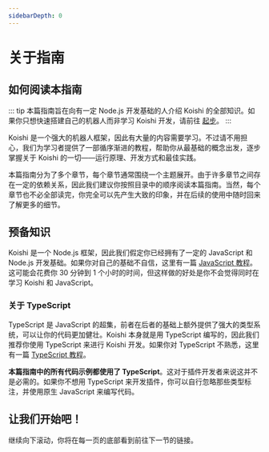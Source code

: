 ```yaml
---
sidebarDepth: 0
---
```


# 关于指南

## 如何阅读本指南

::: tip
本篇指南旨在向有一定 Node.js 开发基础的人介绍 Koishi 的全部知识。如果你只想快速搭建自己的机器人而非学习 Koishi 开发，请前往 [起步](../manual/starter/)。
:::

Koishi 是一个强大的机器人框架，因此有大量的内容需要学习。不过请不用担心，我们为学习者提供了一部循序渐进的教程，帮助你从最基础的概念出发，逐步掌握关于 Koishi 的一切——运行原理、开发方式和最佳实践。

本篇指南分为了多个章节，每个章节通常围绕一个主题展开。由于许多章节之间存在一定的依赖关系，因此我们建议你按照目录中的顺序阅读本篇指南。当然，每个章节也不必全部读完，你完全可以先产生大致的印象，并在后续的使用中随时回来了解更多的细节。

## 预备知识

Koishi 是一个 Node.js 框架，因此我们假定你已经拥有了一定的 JavaScript 和 Node.js 开发基础。如果你对自己的基础不自信，这里有一篇 [JavaScript 教程](https://developer.mozilla.org/zh-CN/docs/Web/JavaScript/Language_Overview)。这可能会花费你 30 分钟到 1 个小时的时间，但这样做的好处是你不会觉得同时在学习 Koishi 和 JavaScript。

### 关于 TypeScript

TypeScript 是 JavaScript 的超集，前者在后者的基础上额外提供了强大的类型系统，可以让你的代码更加健壮。Koishi 本身就是用 TypeScript 编写的，因此我们推荐你使用 TypeScript 来进行 Koishi 开发。如果你对 TypeScript 不熟悉，这里有一篇 [TypeScript 教程](https://www.typescriptlang.org/zh/docs/handbook/typescript-in-5-minutes.html)。

**本篇指南中的所有代码示例都使用了 TypeScript**。这对于插件开发者来说这并不是必需的。如果你不想用 TypeScript 来开发插件，你可以自行忽略那些类型标注，并使用原生 JavaScript 来编写代码。

## 让我们开始吧！

继续向下滚动，你将在每一页的底部看到前往下一节的链接。
